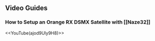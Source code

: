 ## Video Guides

### How to Setup an Orange RX DSMX Satellite with [[Naze32]]

<<YouTube(ajod9Uly9H8)>>